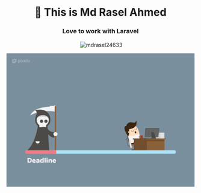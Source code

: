 <h1 align="center">👋 This is Md Rasel Ahmed</h1>
<h3 align="center">Love to work with Laravel</h3>


<p align="center">&nbsp;<img align="center" src="https://github-readme-stats.vercel.app/api?username=mdrasel24633&show_icons=true&count_private=true&theme=dark" alt="mdrasel24633" /></p>

<p align="center"><img src="74d00626189f90860a679783b369d294.gif" width="500"/></p>
